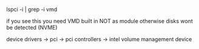 lspci -i | grep -i vmd

if you see this you need VMD built in NOT as module
otherwise disks wont be detected (NVME)

device drivers -> pci -> pci controllers -> intel volume management device
